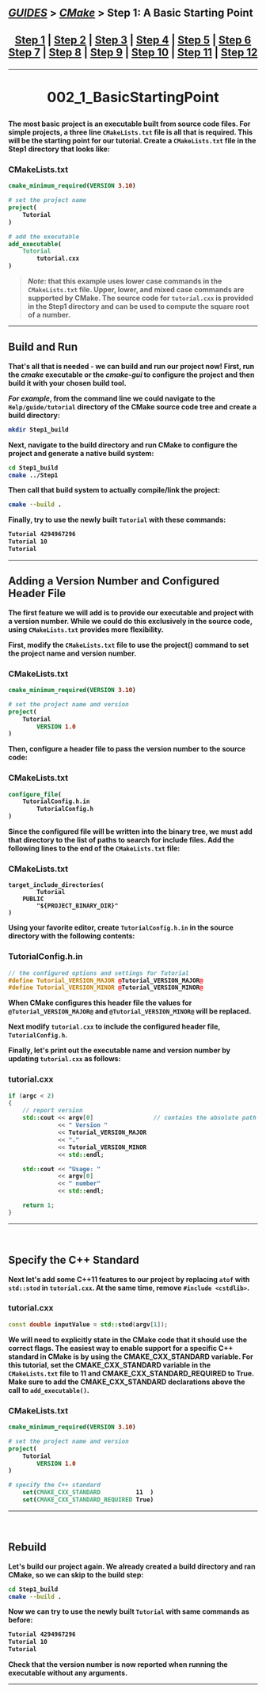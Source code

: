 ## [_GUIDES_][guides] > [_CMake_][CMake] > **Step 1: A Basic Starting Point**

## <p align=center>[Step 1][stp1] | [Step 2][stp2] | [Step 3][stp3] | [Step 4][stp4] | [Step 5][stp5] | [Step 6][stp6] <br/> [Step 7][stp7] | [Step 8][stp8] | [Step 9][stp9] | [Step 10][stp10] | [Step 11][stp11] | [Step 12][stp12]  </p>

<!--
* [_GUIDES_][guides]
* [_CMAKE_][CMake]
* [Step 1][stp1]
* [Step 2][stp2]
* [Step 3][stp3]
* [Step 4][stp4]
* [Step 5][stp5]
* [Step 6][stp6]
* [Step 7][stp7]
* [Step 8][stp8]
* [Step 9][stp9]
* [Step 10][stp10]
* [Step 11][stp11]
* [Step 12][stp12]

_GUIDES_/res/009_CMake_/res/001_Tutorial_/read
_GUIDES_/../../../../..
-->

[guides]: ../../../../../README.md
[CMake]:  ../../../CMake_Tutorial.md
[stp1]:   Step_1_BasicStartingPoint.md
[stp2]:   Step_2_AddingLibrary.md
[stp3]:   Step_3_AddingUsageRequirementsforLibrary.md
[stp4]:   Step_4_InstallingAndTesting.md
[stp5]:   Step_5_AddingSystemIntrospection.md
[stp6]:   Step_6_AddingCustomCommandAndGeneratedFile.md
[stp7]:   Step_7_PackagingAndInstaller.md
[stp8]:   Step_8_AddingSupportForTestingDashboard.md
[stp9]:   Step_9_SelectingStaticOrSharedLibraries.md
[stp10]:  Step_10_AddingGeneratorExpressions.md
[stp11]:  Step_11_AddingExportConfiguration.md
[stp12]:  Step_12_PackagingDebugAndRelease.md

---

<!-- ---------------------------------- * Navigation * ---------------------------------- -->

# <p align = center><b>002_1_BasicStartingPoint<b></p>

The most basic project is an executable built from source code files. For simple projects, a three line `CMakeLists.txt` file is all that is required. This will be the starting point for our tutorial. Create a `CMakeLists.txt` file in the **Step1** directory that looks like:

### CMakeLists.txt
```cmake
cmake_minimum_required(VERSION 3.10)

# set the project name
project(
    Tutorial
)

# add the executable
add_executable(
    Tutorial
        tutorial.cxx
)
```

> ***Note***: that this example uses lower case commands in the `CMakeLists.txt` file. Upper, lower, and mixed case commands are supported by CMake. The source code for `tutorial.cxx` is provided in the **Step1** directory and can be used to compute the square root of a number.

---

## Build and Run
That's all that is needed - we can build and run our project now! First, run the ***cmake*** executable or the ***cmake-gui*** to configure the project and then build it with your chosen build tool.

*For example*, from the command line we could navigate to the `Help/guide/tutorial` directory of the CMake source code tree and create a build directory:

```bash
mkdir Step1_build
```

Next, navigate to the build directory and run CMake to configure the project and generate a native build system:

```bash
cd Step1_build
cmake ../Step1
```
Then call that build system to actually **compile**/**link** the project:

```bash
cmake --build .
```

Finally, try to use the newly built `Tutorial` with these commands:

```bash
Tutorial 4294967296
Tutorial 10
Tutorial
```

---

## Adding a Version Number and Configured Header File
The first feature we will add is to provide our executable and project with a version number. While we could do this exclusively in the source code, using `CMakeLists.txt` provides more flexibility.

First, modify the `CMakeLists.txt` file to use the project() command to set the project name and version number.

### CMakeLists.txt
```cmake
cmake_minimum_required(VERSION 3.10)

# set the project name and version
project(
    Tutorial
        VERSION 1.0
)
```

Then, configure a header file to pass the version number to the source code:

### CMakeLists.txt
```cmake
configure_file(
    TutorialConfig.h.in
        TutorialConfig.h
)
```

Since the configured file will be written into the binary tree, we must add that directory to the list of paths to search for include files. Add the following lines to the end of the `CMakeLists.txt` file:

### CMakeLists.txt
```
target_include_directories(
        Tutorial
    PUBLIC
        "${PROJECT_BINARY_DIR}"
)
```

Using your favorite editor, create `TutorialConfig.h.in` in the source directory with the following contents:

### TutorialConfig.h.in
```cpp
// the configured options and settings for Tutorial
#define Tutorial_VERSION_MAJOR @Tutorial_VERSION_MAJOR@
#define Tutorial_VERSION_MINOR @Tutorial_VERSION_MINOR@
```

When CMake configures this header file the values for `@Tutorial_VERSION_MAJOR@` and `@Tutorial_VERSION_MINOR@` will be replaced.

Next modify `tutorial.cxx` to include the configured header file, `TutorialConfig.h`.

Finally, let's print out the executable name and version number by updating `tutorial.cxx` as follows:

### tutorial.cxx
```cpp
if (argc < 2)
{
    // report version
    std::cout << argv[0]                 // contains the absolute path to the executable file 
              << " Version "
              << Tutorial_VERSION_MAJOR 
              << "."
              << Tutorial_VERSION_MINOR 
              << std::endl;

    std::cout << "Usage: "
              << argv[0]
              << " number"
              << std::endl;

    return 1;
}
```

---
</br>

## Specify the C++ Standard
Next let's add some C++11 features to our project by replacing `atof` with `std::stod` in `tutorial.cxx`. At the same time, **remove** `#include <cstdlib>`.

### tutorial.cxx
```cpp
const double inputValue = std::stod(argv[1]);
```

We will need to explicitly state in the CMake code that it should use the correct flags. The easiest way to enable support for a specific C++ standard in CMake is by using the **CMAKE_CXX_STANDARD** variable. For this tutorial, set the **CMAKE_CXX_STANDARD** variable in the `CMakeLists.txt` file to **11** and **CMAKE_CXX_STANDARD_REQUIRED** to **True**. Make sure to add the **CMAKE_CXX_STANDARD** declarations above the call to `add_executable()`.

### CMakeLists.txt
```cmake
cmake_minimum_required(VERSION 3.10)

# set the project name and version
project(
    Tutorial
        VERSION 1.0
)

# specify the C++ standard
    set(CMAKE_CXX_STANDARD          11  )
    set(CMAKE_CXX_STANDARD_REQUIRED True)
```

---
</br>

## Rebuild
Let's build our project again. We already created a build directory and ran CMake, so we can skip to the build step:

```bash
cd Step1_build
cmake --build .
```

Now we can try to use the newly built `Tutorial` with same commands as before:

```bash
Tutorial 4294967296
Tutorial 10
Tutorial
```
Check that the version number is now reported when running the executable without any arguments.

---

<!-- ## For maximum optimization,  of the "Hello, World!" app decided to use system calls, but OS Windows doesn't support the syscall.h file. To solve this problem, I'm using the `write()` function from the unistd.h library with output validation.

> ***NOTE***: This project has two options that directly affect performance:</br>
> 1. You can use a function to count the characters in a string, but this will have a negative effect because you have to use a loop. *(To activate this feature, you need to uncomment the  `COMPILE_DEFINITIONS  USE_GET_LENGTH_FUNCTION` line in the CMakeLists.txt file)*
> 2. For maximum performance, the string length is hardcoded, but this isn't checked!

### The Write() function returns:
* On SUCCESS, is returned the TOTAL NUMBER of written characters.</br>
* If a writing ERROR occurs, is returned a NEGATIVE number !!!!</br>

### Requirements:
**Compiler</br> / Build System** | **Standard</br> / Version**
--: | :--
**gcc** | v.6.3.0
**MinGW** | v.3.82.90
**C++ Standard** | 2017
**CMake** | v.3.20
-->
<!--**clang** | v.11.0.0 --> <!--"C:\Program Files\LLVM\bin"-->
<!--**g++** | v.6.3.0 -->    <!--"C:\MinGW_Compiler_C-C++\bin"-->
<!--
### Dependencies:
**Library** | **Used functions, definitions, constants:**
--: | :--
**unistd.h** | *write()*
**cstdlib** | *EXIT_FAILURE, EXIT_SUCCESS*

<!-- ### Additional libraries
**Library** | **Version**
--: | :--
SDL2 | v.2.0.16 (stable) -->

<!--
## Build the project

> **NOTE**:</br> To download and install the latest version of:</br>
> **CMake** use next link: ([*CMake download*][cmake])</br> 
> **MinGW (g++)** toolchain use ([*MinGW download*][mingw])

## **TIP:** To compile and build the project for **Windows OS**
1. Run the **CommandPrompt** or **PowerShell**:
   * `[Win]+[R]` -> Type: *`cmd`* or *`pwsh`* -> `[Shift]+[Ctrl]+[Enter]` *(to get admin rights)*
2. Use the `cd` command to open the root of the project
### *(For Example:)*
```bash
cd %USERPROFILE%\Downloads\001_2_CppHelloWorld_std17
```
3. To keep the source code clean you should do *"out-of-source"* builds.

```bash
mkdir build
cd build
cmake ..
cmake --build .
```
4. To run the target open `\out` folder *(will be generated by CMake)* and run executable file.

```bash
cd ..\out
HelloWorld.exe
```

## **TIP:** To compile and build the project for **\*nix OS**
1. Run the **Terminal**: `[Ctrl]+[Alt]+[T]`
2. Use the `cd` command to open the root of the project
### *(For Example:)*
```bash
cd $home/001_2_CppHelloWorld_std17
```
3. To keep the source code clean you should do *"out-of-source"* builds.

```bash
mkdir build
cd build
cmake ..
cmake --build .
```
4. To run the target open `/out` folder *(will be generated by CMake)* and run executable file.

```bash
cd ../out
HelloWorld
```

### The result:
![Result][result]

repo URL:
```
https://github.com/yoricsv/001_2_CppHelloWorld_std17-O2.git
```

---

<!--
* [*CMake download*][cmake]
* [*MinGW download*][mingw]
* [Result][result]
-->
<!--
[cmake]: https://cmake.org/download
[mingw]: https://www.mingw-w64.org/downloads
[result]: res/img/cpp_helloworld_check_cout.png -->


